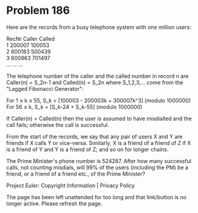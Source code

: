 #   Problem 186

   Here are the records from a busy telephone system with one million users:

   RecNr              Caller    Called   
           1          200007    100053   
           2          600183    500439   
           3          600863    701497   
          ...           ...       ...    

   The telephone number of the caller and the called number in record n are
   Caller(n) = S_2n-1 and Called(n) = S_2n where S_1,2,3,... come from the
   "Lagged Fibonacci Generator":

   For 1 ≤ k ≤ 55, S_k = [100003 - 200003k + 300007k^3] (modulo 1000000)
   For 56 ≤ k, S_k = [S_k-24 + S_k-55] (modulo 1000000)

   If Caller(n) = Called(n) then the user is assumed to have misdialled and
   the call fails; otherwise the call is successful.

   From the start of the records, we say that any pair of users X and Y are
   friends if X calls Y or vice-versa. Similarly, X is a friend of a friend
   of Z if X is a friend of Y and Y is a friend of Z; and so on for longer
   chains.

   The Prime Minister's phone number is 524287. After how many successful
   calls, not counting misdials, will 99% of the users (including the PM) be
   a friend, or a friend of a friend etc., of the Prime Minister?

   Project Euler: Copyright Information | Privacy Policy

   The page has been left unattended for too long and that link/button is no
   longer active. Please refresh the page.
